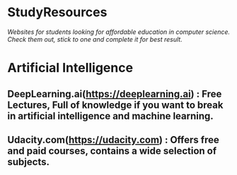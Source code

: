 # StudyResources
*Websites for students looking for affordable education in computer science. Check them out, stick to one and complete it for best result.*

# Artificial Intelligence
## DeepLearning.ai(https://deeplearning.ai) : **Free Lectures, Full of knowledge if you want to break in artificial intelligence and machine learning.**
## Udacity.com(https://udacity.com) : Offers free and paid courses, contains a wide selection of subjects.
